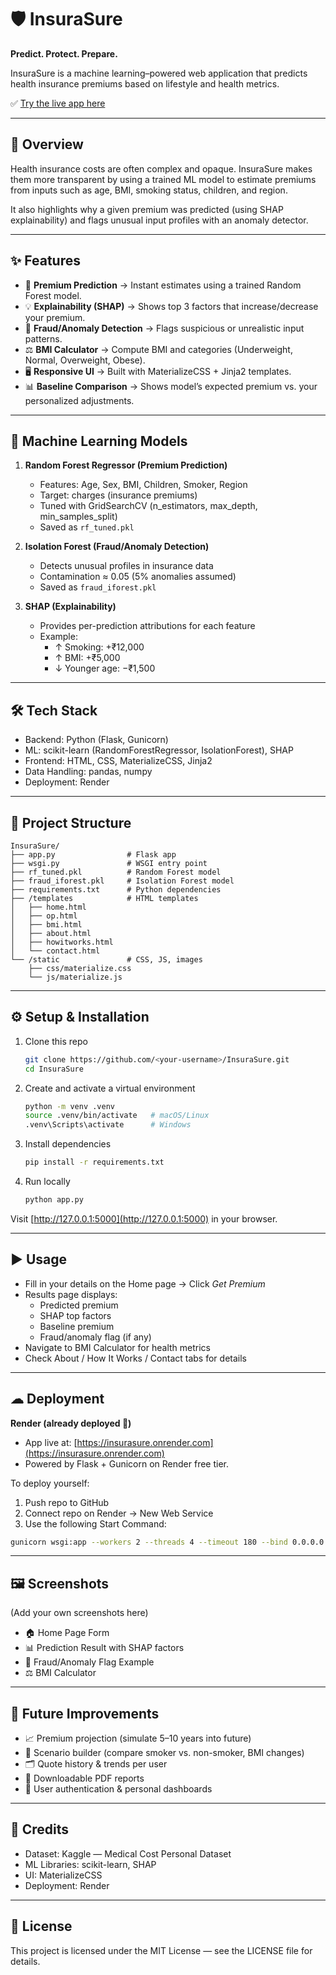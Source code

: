 # 🛡 InsuraSure

**Predict. Protect. Prepare.**

InsuraSure is a machine learning–powered web application that predicts health insurance premiums based on lifestyle and health metrics.

✅ [Try the live app here](https://insurasure-2.onrender.com/)


***

## 📖 Overview

Health insurance costs are often complex and opaque. InsuraSure makes them more transparent by using a trained ML model to estimate premiums from inputs such as age, BMI, smoking status, children, and region.

It also highlights why a given premium was predicted (using SHAP explainability) and flags unusual input profiles with an anomaly detector.

***

## ✨ Features

- 🔮 **Premium Prediction** → Instant estimates using a trained Random Forest model.  
- 💡 **Explainability (SHAP)** → Shows top 3 factors that increase/decrease your premium.  
- 🚨 **Fraud/Anomaly Detection** → Flags suspicious or unrealistic input patterns.  
- ⚖ **BMI Calculator** → Compute BMI and categories (Underweight, Normal, Overweight, Obese).  
- 🖥 **Responsive UI** → Built with MaterializeCSS + Jinja2 templates.  
- 📊 **Baseline Comparison** → Shows model’s expected premium vs. your personalized adjustments.

***

## 🧠 Machine Learning Models

1. **Random Forest Regressor (Premium Prediction)**  
   - Features: Age, Sex, BMI, Children, Smoker, Region  
   - Target: charges (insurance premiums)  
   - Tuned with GridSearchCV (n_estimators, max_depth, min_samples_split)  
   - Saved as `rf_tuned.pkl`  

2. **Isolation Forest (Fraud/Anomaly Detection)**  
   - Detects unusual profiles in insurance data  
   - Contamination ≈ 0.05 (5% anomalies assumed)  
   - Saved as `fraud_iforest.pkl`  

3. **SHAP (Explainability)**  
   - Provides per-prediction attributions for each feature  
   - Example:  
     - ↑ Smoking: +₹12,000  
     - ↑ BMI: +₹5,000  
     - ↓ Younger age: −₹1,500  

***

## 🛠 Tech Stack

- Backend: Python (Flask, Gunicorn)  
- ML: scikit-learn (RandomForestRegressor, IsolationForest), SHAP  
- Frontend: HTML, CSS, MaterializeCSS, Jinja2  
- Data Handling: pandas, numpy  
- Deployment: Render  

***

## 📂 Project Structure

```
InsuraSure/
├── app.py                # Flask app
├── wsgi.py               # WSGI entry point
├── rf_tuned.pkl          # Random Forest model
├── fraud_iforest.pkl     # Isolation Forest model
├── requirements.txt      # Python dependencies
├── /templates            # HTML templates
│   ├── home.html
│   ├── op.html
│   ├── bmi.html
│   ├── about.html
│   ├── howitworks.html
│   └── contact.html
└── /static               # CSS, JS, images
    ├── css/materialize.css
    └── js/materialize.js
```

***

## ⚙ Setup & Installation

1. Clone this repo

   ```bash
   git clone https://github.com/<your-username>/InsuraSure.git
   cd InsuraSure
   ```

2. Create and activate a virtual environment

   ```bash
   python -m venv .venv
   source .venv/bin/activate   # macOS/Linux
   .venv\Scripts\activate      # Windows
   ```

3. Install dependencies

   ```bash
   pip install -r requirements.txt
   ```

4. Run locally

   ```bash
   python app.py
   ```

Visit [http://127.0.0.1:5000](http://127.0.0.1:5000) in your browser.

***

## ▶ Usage

- Fill in your details on the Home page → Click *Get Premium*  
- Results page displays:  
  - Predicted premium  
  - SHAP top factors  
  - Baseline premium  
  - Fraud/anomaly flag (if any)  
- Navigate to BMI Calculator for health metrics  
- Check About / How It Works / Contact tabs for details  

***

## ☁ Deployment

**Render (already deployed 🎉)**  
- App live at: [https://insurasure.onrender.com](https://insurasure.onrender.com)  
- Powered by Flask + Gunicorn on Render free tier.

To deploy yourself:  
1. Push repo to GitHub  
2. Connect repo on Render → New Web Service  
3. Use the following Start Command:

```bash
gunicorn wsgi:app --workers 2 --threads 4 --timeout 180 --bind 0.0.0.0:$PORT
```

***

## 🖼 Screenshots

(Add your own screenshots here)  
- 🏠 Home Page Form  
- 📊 Prediction Result with SHAP factors  
- 🚨 Fraud/Anomaly Flag Example  
- ⚖ BMI Calculator  

***

## 🔮 Future Improvements

- 📈 Premium projection (simulate 5–10 years into future)  
- 🧮 Scenario builder (compare smoker vs. non-smoker, BMI changes)  
- 🗂 Quote history & trends per user  
- 📑 Downloadable PDF reports  
- 🔐 User authentication & personal dashboards  

***

## 🙌 Credits

- Dataset: Kaggle — Medical Cost Personal Dataset  
- ML Libraries: scikit-learn, SHAP  
- UI: MaterializeCSS  
- Deployment: Render  

***

## 📜 License

This project is licensed under the MIT License — see the LICENSE file for details.



